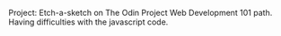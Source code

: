 Project: Etch-a-sketch on The Odin Project Web Development 101 path. Having difficulties with the javascript code.